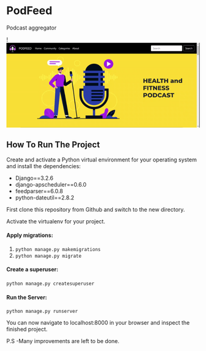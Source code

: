 # PodFeed
Podcast aggregator

!![ezgif com-gif-maker](https://github.com/shalini-bit/PodFeed/blob/main/ezgif.com-gif-maker.gif)
## How To Run The Project

Create and activate a Python virtual environment for your operating system and install the dependencies:
<ul>
  <li>Django==3.2.6</li>
  <li>django-apscheduler==0.6.0</li>
  <li>feedparser==6.0.8</li>
  <li>python-dateutil==2.8.2</li>
</ul>


First clone this repository from Github and switch to the new directory.

Activate the virtualenv for your project. 

#### Apply migrations:

1. `python manage.py makemigrations` 
2.  `python manage.py migrate`

#### Create a superuser:

`python manage.py createsuperuser`

#### Run the Server:

`python manage.py runserver`

You can now navigate to localhost:8000 in your browser and inspect the finished project. 

P.S -Many improvements are left to be done.






